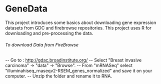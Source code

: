 # GeneData
This project introduces some basics about downloading gene expression datasets from GDC and firebrowse repositories. This project uses R for downloading and pre-processing the data.
 ###### To download Data from FireBrowse
--  Go to : http://gdac.broadinstitute.org/ 
--  Select "Breast invasive carcinoma" -> "data" -> "Browse".
--  From "mRNASeq" select "illuminahiseq_rnaseqv2-RSEM_genes_normalized" and save it on your computer.
--  Unzip the folder and rename it to RNA.

